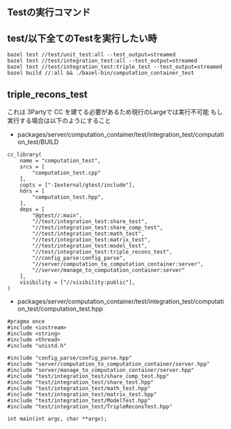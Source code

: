Testの実行コマンド
---
## test/以下全てのTestを実行したい時
```
bazel test //test/unit_test:all --test_output=streamed
bazel test //test/integration_test:all --test_output=streamed
bazel test //test/integration_test:triple_test --test_output=streamed
bazel build //:all && ./bazel-bin/computation_container_test
```

## triple_recons_test
これは 3Partyで CC を建てる必要があるため現行のLargeでは実行不可能
もし実行する場合は以下のようにすること

- packages/server/computation_container/test/integration_test/computation_test/BUILD
```
cc_library(
    name = "computation_test",
    srcs = [
        "computation_test.cpp"
    ],
    copts = ["-Iexternal/gtest/include"],
    hdrs = [
        "computation_test.hpp",
    ],
    deps = [
        "@gtest//:main",
        "//test/integration_test:share_test",
        "//test/integration_test:share_comp_test",
        "//test/integration_test:math_test",
        "//test/integration_test:matrix_test",
        "//test/integration_test:model_test",
        "//test/integration_test:triple_recons_test",
        "//config_parse:config_parse",
        "//server/computation_to_computation_container:server",
        "//server/manage_to_computation_container:server"
    ],
    visibility = ["//visibility:public"],
)
```

- packages/server/computation_container/test/integration_test/computation_test/computation_test.hpp
```
#pragma once
#include <iostream>
#include <string>
#include <thread>
#include "unistd.h"

#include "config_parse/config_parse.hpp"
#include "server/computation_to_computation_container/server.hpp"
#include "server/manage_to_computation_container/server.hpp"
#include "test/integration_test/share_comp_test.hpp"
#include "test/integration_test/share_test.hpp"
#include "test/integration_test/math_test.hpp"
#include "test/integration_test/matrix_test.hpp"
#include "test/integration_test/ModelTest.hpp"
#include "test/integration_test/TripleReconsTest.hpp"

int main(int argc, char **argv);
```
